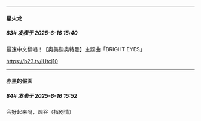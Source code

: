 ﻿
*****

####  星火龙  
##### 83#       发表于 2025-6-16 15:40

最速中文翻唱！【奥美迦奥特曼】主题曲「BRIGHT EYES」

https://b23.tv/lUtcj10


*****

####  赤黑的假面  
##### 84#       发表于 2025-6-16 15:52

会好起来吗，圆谷（指剧情）


